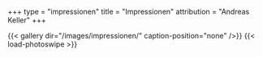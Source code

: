 +++
type = "impressionen"
title = "Impressionen"
attribution = "Andreas Keller"
+++

{{< gallery dir="/images/impressionen/" caption-position="none" />}} 
{{< load-photoswipe >}}
<!-- {{< gallery >}}
  {{< figure src="/images/impressionen/Hochbau.jpg" alt="Hochbau" >}}
  {{< figure src="/images/impressionen/Innenhof_2.jpg" >}}
  {{< figure src="/images/impressionen/Innenhof_3.jpg" >}}
  {{< figure src="/images/impressionen/Innenhof_4.jpg" >}}
{{< /gallery >}} -->

